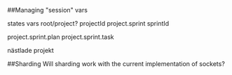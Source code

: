 ##Managing "session" vars

states      vars
root/project?   projectId
project.sprint  sprintId


project.sprint.plan
project.sprint.task 

nästlade projekt

##Sharding
Will sharding work with the current implementation of sockets?
